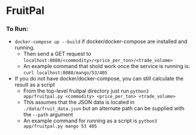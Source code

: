 # FruitPal

### To Run:
- `docker-compose up --build` if docker/docker-compose are installed and running.
    - Then send a GET request to `localhost:8080/<commodity>/<price_per_ton>/<trade_volume>`
    - An example command that shold work once the service is running is: `curl localhost:8080/mango/53/405`
- If you do not have docker/docker-compose, you can still calculate the result as a script
    - From the top-level fruitpal directory just run `python3 app/fruitpal.py <commodity> <price_per_ton> <trade_volume>`
    - This assumes that the JSON data is located in `./data/fruit_data.json` but an alternate path can be supplied with the `--path` argument
    - An example command for running as a script is `python3 app/fruitpal.py mango 53 405`
    